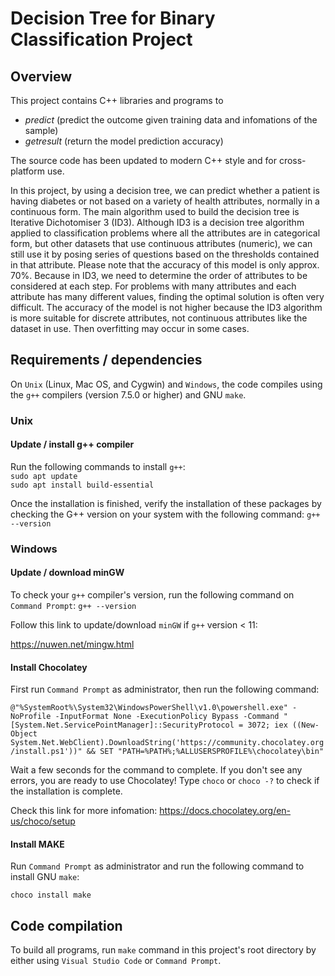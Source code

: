 # Decision Tree for Binary Classification Project
## Overview

This project contains C++ libraries and programs to 

- <em>predict</em> (predict the outcome given training data and infomations of the sample)
- <em>getresult</em> (return the model prediction accuracy)

The source code has been updated to modern C++ style and for cross-platform use.

In this project, by using a decision tree, we can predict whether a patient is having diabetes or not based on a variety of health attributes, normally in a continuous form. 
The main algorithm used to build the decision tree is Iterative Dichotomiser 3 (ID3). Although ID3 is a decision tree algorithm applied to classification problems where all the attributes are in categorical form, but other datasets that use continuous attributes (numeric), we can still use it by posing series of questions based on the thresholds contained in that attribute. 
Please note that the accuracy of this model is only approx. 70%. Because in ID3, we need to determine the order of attributes to be considered at each step. For problems with many attributes and each attribute has many different values, finding the optimal solution is often very difficult. The accuracy of the model is not higher because the ID3 algorithm is more suitable for discrete attributes, not continuous attributes like the dataset in use. Then overfitting may occur in some cases.


## Requirements / dependencies

On `Unix` (Linux, Mac OS, and Cygwin) and `Windows`, the code compiles using the `g++` compilers (version 7.5.0 or higher) and GNU `make`.
### Unix

#### Update / install g++ compiler
Run the following commands to install `g++`: 
<br/>`sudo apt update`
<br/>`sudo apt install build-essential`

Once the installation is finished, verify the installation of these packages by checking the G++ version on your system with the following command:
 `g++ --version`
### Windows

#### Update / download minGW
To check your `g++` compiler's version, run the following command on `Command Prompt`:
`g++ --version`

Follow this link to update/download `minGW` if `g++` version < 11:

https://nuwen.net/mingw.html

#### Install Chocolatey

First run `Command Prompt` as administrator, then run the following command:

`@"%SystemRoot%\System32\WindowsPowerShell\v1.0\powershell.exe" -NoProfile -InputFormat None -ExecutionPolicy Bypass -Command "[System.Net.ServicePointManager]::SecurityProtocol = 3072; iex ((New-Object System.Net.WebClient).DownloadString('https://community.chocolatey.org/install.ps1'))" && SET "PATH=%PATH%;%ALLUSERSPROFILE%\chocolatey\bin"`

Wait a few seconds for the command to complete.
If you don't see any errors, you are ready to use Chocolatey! Type `choco` or `choco -?` to check if the installation is complete.

Check this link for more infomation: https://docs.chocolatey.org/en-us/choco/setup

#### Install MAKE

Run `Command Prompt` as administrator and run the following command to install GNU `make`:

`choco install make`

## Code compilation

To build all programs, run `make` command in this project's root directory by either using `Visual Studio Code` or `Command Prompt`.


